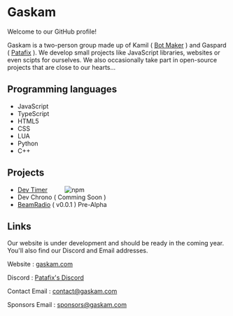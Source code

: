 # Gaskam

Welcome to our GitHub profile! 

Gaskam is a two-person group made up of Kamil ( [Bot Maker](https://github.com/orgs/gaskam-com/people/BOT-maKeR-0000) ) and Gaspard ( [Patafix](https://github.com/orgs/gaskam-com/people/PatafixPLTX) ). We develop small projects like JavaScript libraries, websites or even scipts for ourselves. We also occasionally take part in open-source projects that are close to our hearts...  

## Programming languages

- JavaScript
- TypeScript
- HTML5
- CSS
- LUA
- Python
- C++

## Projects

- [Dev Timer](https://github.com/gaskam-com/dev-timer) &nbsp;&nbsp;&nbsp;&nbsp;&nbsp;&nbsp;&nbsp;&nbsp; ![npm](https://img.shields.io/npm/v/dev-timer)
- Dev Chrono ( Comming Soon )
- [BeamRadio](https://github.com/gaskam-com/BeamRadio) ( v0.0.1 ) Pre-Alpha

## Links

Our website is under development and should be ready in the coming year. You'll also find our Discord and Email addresses.

Website : [gaskam.com](https://gaskam.com/)

Discord : [Patafix's Discord](http://discord.gaskam.com/)

Contact Email : contact@gaskam.com

Sponsors Email : sponsors@gaskam.com
